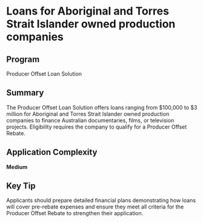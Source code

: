 # Loans for Aboriginal and Torres Strait Islander owned production companies
  
## Program
Producer Offset Loan Solution

## Summary
The Producer Offset Loan Solution offers loans ranging from $100,000 to $3 million for Aboriginal and Torres Strait Islander owned production companies to finance Australian documentaries, films, or television projects. Eligibility requires the company to qualify for a Producer Offset Rebate.

## Application Complexity
**Medium**

## Key Tip
Applicants should prepare detailed financial plans demonstrating how loans will cover pre-rebate expenses and ensure they meet all criteria for the Producer Offset Rebate to strengthen their application.
